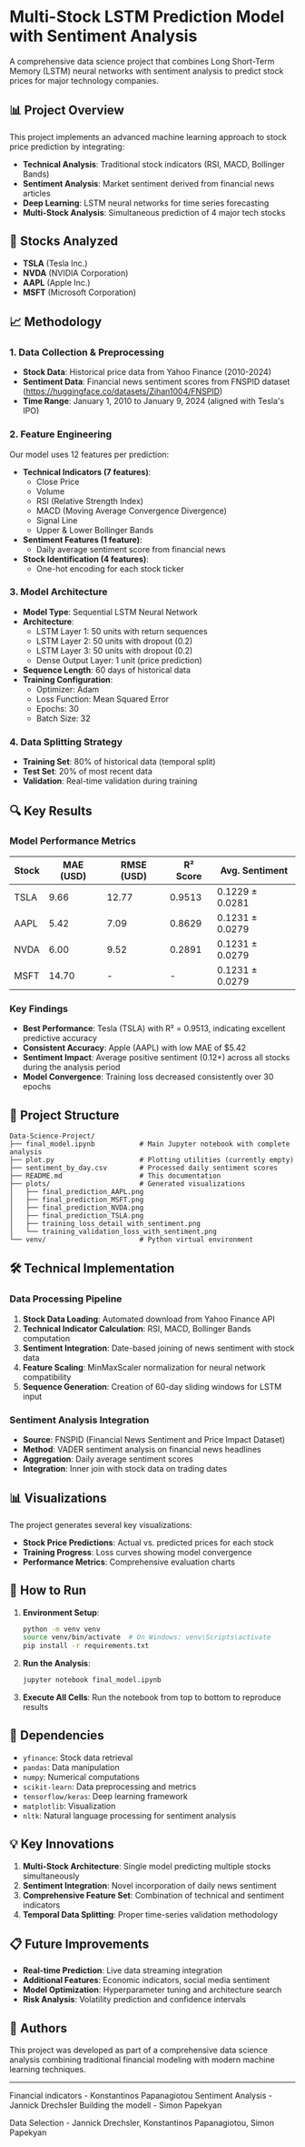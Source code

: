 # Multi-Stock LSTM Prediction Model with Sentiment Analysis

A comprehensive data science project that combines Long Short-Term Memory (LSTM) neural networks with sentiment analysis to predict stock prices for major technology companies.

## 📊 Project Overview

This project implements an advanced machine learning approach to stock price prediction by integrating:
- **Technical Analysis**: Traditional stock indicators (RSI, MACD, Bollinger Bands)
- **Sentiment Analysis**: Market sentiment derived from financial news articles
- **Deep Learning**: LSTM neural networks for time series forecasting
- **Multi-Stock Analysis**: Simultaneous prediction of 4 major tech stocks

## 🎯 Stocks Analyzed

- **TSLA** (Tesla Inc.)
- **NVDA** (NVIDIA Corporation)  
- **AAPL** (Apple Inc.)
- **MSFT** (Microsoft Corporation)

## 📈 Methodology

### 1. Data Collection & Preprocessing
- **Stock Data**: Historical price data from Yahoo Finance (2010-2024)
- **Sentiment Data**: Financial news sentiment scores from FNSPID dataset (https://huggingface.co/datasets/Zihan1004/FNSPID)
- **Time Range**: January 1, 2010 to January 9, 2024 (aligned with Tesla's IPO)

### 2. Feature Engineering
Our model uses 12 features per prediction:
- **Technical Indicators (7 features)**:
  - Close Price
  - Volume
  - RSI (Relative Strength Index)
  - MACD (Moving Average Convergence Divergence)
  - Signal Line
  - Upper & Lower Bollinger Bands
- **Sentiment Features (1 feature)**:
  - Daily average sentiment score from financial news
- **Stock Identification (4 features)**:
  - One-hot encoding for each stock ticker

### 3. Model Architecture
- **Model Type**: Sequential LSTM Neural Network
- **Architecture**: 
  - LSTM Layer 1: 50 units with return sequences
  - LSTM Layer 2: 50 units with dropout (0.2)
  - LSTM Layer 3: 50 units with dropout (0.2)
  - Dense Output Layer: 1 unit (price prediction)
- **Sequence Length**: 60 days of historical data
- **Training Configuration**:
  - Optimizer: Adam
  - Loss Function: Mean Squared Error
  - Epochs: 30
  - Batch Size: 32

### 4. Data Splitting Strategy
- **Training Set**: 80% of historical data (temporal split)
- **Test Set**: 20% of most recent data
- **Validation**: Real-time validation during training

## 🔍 Key Results

### Model Performance Metrics

| Stock | MAE (USD) | RMSE (USD) | R² Score | Avg. Sentiment |
|-------|-----------|------------|----------|----------------|
| TSLA  | 9.66      | 12.77      | 0.9513   | 0.1229 ± 0.0281 |
| AAPL  | 5.42      | 7.09       | 0.8629   | 0.1231 ± 0.0279 |
| NVDA  | 6.00      | 9.52       | 0.2891   | 0.1231 ± 0.0279 |
| MSFT  | 14.70     | -          | -        | 0.1231 ± 0.0279 |

### Key Findings
- **Best Performance**: Tesla (TSLA) with R² = 0.9513, indicating excellent predictive accuracy
- **Consistent Accuracy**: Apple (AAPL) with low MAE of $5.42
- **Sentiment Impact**: Average positive sentiment (0.12+) across all stocks during the analysis period
- **Model Convergence**: Training loss decreased consistently over 30 epochs

## 📁 Project Structure

```
Data-Science-Project/
├── final_model.ipynb           # Main Jupyter notebook with complete analysis
├── plot.py                     # Plotting utilities (currently empty)
├── sentiment_by_day.csv        # Processed daily sentiment scores
├── README.md                   # This documentation
├── plots/                      # Generated visualizations
│   ├── final_prediction_AAPL.png
│   ├── final_prediction_MSFT.png
│   ├── final_prediction_NVDA.png
│   ├── final_prediction_TSLA.png
│   ├── training_loss_detail_with_sentiment.png
│   └── training_validation_loss_with_sentiment.png
└── venv/                       # Python virtual environment
```

## 🛠️ Technical Implementation

### Data Processing Pipeline
1. **Stock Data Loading**: Automated download from Yahoo Finance API
2. **Technical Indicator Calculation**: RSI, MACD, Bollinger Bands computation
3. **Sentiment Integration**: Date-based joining of news sentiment with stock data
4. **Feature Scaling**: MinMaxScaler normalization for neural network compatibility
5. **Sequence Generation**: Creation of 60-day sliding windows for LSTM input

### Sentiment Analysis Integration
- **Source**: FNSPID (Financial News Sentiment and Price Impact Dataset)
- **Method**: VADER sentiment analysis on financial news headlines
- **Aggregation**: Daily average sentiment scores
- **Integration**: Inner join with stock data on trading dates

## 📊 Visualizations

The project generates several key visualizations:
- **Stock Price Predictions**: Actual vs. predicted prices for each stock
- **Training Progress**: Loss curves showing model convergence
- **Performance Metrics**: Comprehensive evaluation charts

## 🚀 How to Run

1. **Environment Setup**:
   ```bash
   python -m venv venv
   source venv/bin/activate  # On Windows: venv\Scripts\activate
   pip install -r requirements.txt
   ```

2. **Run the Analysis**:
   ```bash
   jupyter notebook final_model.ipynb
   ```

3. **Execute All Cells**: Run the notebook from top to bottom to reproduce results

## 🔧 Dependencies

- `yfinance`: Stock data retrieval
- `pandas`: Data manipulation
- `numpy`: Numerical computations
- `scikit-learn`: Data preprocessing and metrics
- `tensorflow/keras`: Deep learning framework
- `matplotlib`: Visualization
- `nltk`: Natural language processing for sentiment analysis

## 💡 Key Innovations

1. **Multi-Stock Architecture**: Single model predicting multiple stocks simultaneously
2. **Sentiment Integration**: Novel incorporation of daily news sentiment
3. **Comprehensive Feature Set**: Combination of technical and sentiment indicators
4. **Temporal Data Splitting**: Proper time-series validation methodology

## 📋 Future Improvements

- **Real-time Prediction**: Live data streaming integration
- **Additional Features**: Economic indicators, social media sentiment
- **Model Optimization**: Hyperparameter tuning and architecture search
- **Risk Analysis**: Volatility prediction and confidence intervals

## 👥 Authors

This project was developed as part of a comprehensive data science analysis combining traditional financial modeling with modern machine learning techniques.

---

Financial indicators - Konstantinos Papanagiotou
Sentiment Analysis - Jannick Drechsler
Building the modell - Simon Papekyan 

Data Selection - Jannick Drechsler, Konstantinos Papanagiotou, Simon Papekyan
